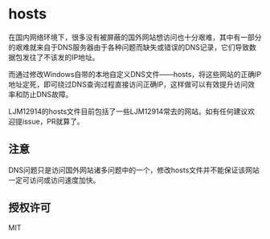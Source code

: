 # hosts
在国内网络环境下，很多没有被屏蔽的国外网站想访问也十分艰难，其中有一部分的艰难就来自于DNS服务器由于各种问题而缺失或错误的DNS记录，它们导致数据包发往了不该发的IP地址。

而通过修改Windows自带的本地自定义DNS文件——hosts，将这些网站的正确IP地址定死，即可绕过DNS查询过程直接访问正确IP，这样做可以有效提升访问效率和防止DNS故障。

LJM12914的hosts文件目前包括了一些LJM12914常去的网站。如有任何建议欢迎提issue，PR就算了。

## 注意
DNS问题只是访问国外网站诸多问题中的一个，修改hosts文件并不能保证该网站一定可访问或访问速度加快。

## 授权许可
MIT
